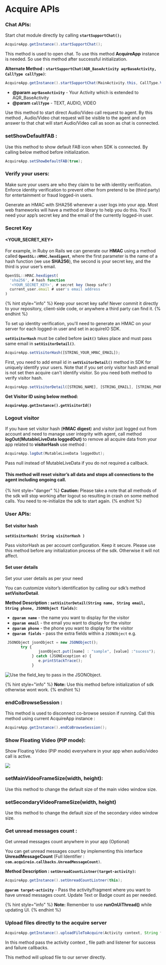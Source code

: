 # Acquire APIs

### Chat APIs:

Start chat module directly by calling **`startSupportChat();`**

```java
AcquireApp.getInstance().startSupportChat();
```

This method is used to open chat. To use this method **AcquireApp** instance is needed. So use this method after successful initialization.

**Alternate Method :** **`startSupportChat(AQR_BaseActivity aqrBaseActivity, CallType callType)`**:

```java
AcquireApp.getInstance().startSupportChat(MainActivity.this, CallType.VIDEO);
```

* **@param** **`aqrBaseActivity`** - Your Activity which is extended to AQR\_BaseActivity
* **@param** **`callType`** - TEXT, AUDIO, VIDEO

Use this method to start direct Audio/Video call request to agent. By this method , Audio/Video chat request will be visible to the agent and on answer to that chat will start Audio/Video call as soon as chat is connected.

### **setShowDefaultFAB :**

Use this method to show default FAB icon when SDK is connected. By calling below method before initialization. 

```java
AcquireApp.setShowDefaultFAB(true);
```

### Verify your users:

Make sure your users are who they claim to be with identity verification. Enforce identity verification to prevent other from pretend to be \(third party\) for entertainment or fraud logged-in users.

Generate an HMAC with SHA256 whenever a user logs into your app. Most web frameworks will have a method or library to help you do this. You'll need your app’s secret key and the email of the currently logged-in user.

### **Secret Key**

#### &lt;YOUR\_SECRET\_KEY&gt;

For example, in Ruby on Rails we can generate our **HMAC** using a method called **`OpenSSL::HMAC.hexdigest`**, where the first parameter is the name of a hash function \(we use **SHA256**\), the second is your secret key, and the third is your user’s email.

```javascript
OpenSSL::HMAC.hexdigest(
  'sha256', # hash function
  '<YOUR_SECRET_KEY>', # secret key (keep safe!)
  current_user.email # user's email address
)
```

{% hint style="info" %}
 Keep your secret key safe! Never commit it directly to your repository, client-side code, or anywhere a third party can find it.
{% endhint %}

To set up identity verification, you'll need to generate an HMAC on your server for each logged-in user and set in acquireIO SDK.

**`setVisitorHash`** must be called before **`init()`** takes place and must pass same email in **`setVisitorDetail()`**.

```javascript
AcquireApp.setVisitorHash([STRING_YOUR_HMAC_EMAIL]);
```

 First, you need to add email id in **`setVisitorDetail()`** method in SDK for uniquely identify your users. Note that if you set only visitor hash and email is not set then acquire can't identify visitor. So you need both method to verify visitor hash.

```javascript
AcquireApp.setVisitorDetail([STRING_NAME], [STRING_EMAIL], [STRING_PHONE_NUMBER], [STRING_DEPARTMENT]);
```

**Get Visitor ID using below method:**

**`AcquireApp.getInstance().getVisitorId()`**

### **Logout visitor**

If you have set visitor hash \(**HMAC digest**\) and visitor just logged out from account and need to manage user integrity with agent, call method **logOut\(**MutableLiveData loggedOut**\)** to remove all acquire data from your app related to **visitorHash** use method :

```java
AcquireApp.logOut(MutableLiveData loggedOut);
```

Pass null instead of MutableLiveData if you do not required a callback.

#### This method will reset visitor’s all data and stops all connections to the agent including ongoing call.

{% hint style="danger" %}
**Caution:** Please take a note that all methods of the sdk will stop working after logout so resulting in crash on some method calls. You need to re-initialize the sdk to start again.
{% endhint %}

### User APIs:

#### Set visitor hash

**`setVisitorHash( String visitorHash )`**

Pass visitorHash as per account configuration. Keep it secure. Please use this method before any initialization process of the sdk. Otherwise it will not affect.

#### Set user details

Set your user details as per your need 

You can customize visitor’s identification by calling our sdk’s method **setVisitorDetail**.

**Method Description : `setVisitorDetail(String name, String email, String phone, JSONObject fields)`:**

* **`@param name`** - the name you want to display for the visitor
* **`@param email`** - the email you want to display for the visitor
* **`@param phone`**  - the phone you want to display for the visitor
* **`@param fields`**  - pass the extra fields within a `JSONObject` e.g.

```javascript
 JSONObject jsonObject = new JSONObject();
       try {
               jsonObject.put([name] : "sample", [value] :"sucess");
            } catch (JSONException e) {
               e.printStackTrace();
            }
```

![Use the field\_key to pass in the JSONObject.](../.gitbook/assets/image%20%284%29.png)

{% hint style="info" %}
**Note:** Use this method before initialization of sdk otherwise wont work.
{% endhint %}

###  **endCoBrowseSession :**

This method is used to disconnect co-browse session if running. Call this method using current AcquireApp instance :

```java
AcquireApp.getInstance().endCoBrowseSession();
```

### Show Floating Video \(PIP mode\):

Show Floating Video \(PIP mode\) everywhere in your app when audio/video call is active.

![](../.gitbook/assets/api-explore.jpg)

### setMainVideoFrameSize\(width, height\):

Use this method to change the default size of the main video window size.

### setSecondaryVideoFrameSize\(width, height\)

Use this method to change the default size of the secondary video window size.

### Get unread messages count : <a id="get-unread-messages-count"></a>

Get unread messages count anywhere in your app \(Optional\)

You can get unread messages count by implementing this interface **UnreadMessageCount** \(Full Identifier : **`com.acquireio.callbacks.UnreadMessageCount`**`)`.

**Method Description : `setUnreadCountListner(target-activity)`:**

```java
AcquireApp.getInstance().setUnreadCountListner(this);
```

**`@param target-activity`** - Pass the activity/fragment where you want to have unread messages count. Update Text or Badge count as per needed.

{% hint style="info" %}
**Note:** Remember to use **runOnUiThread\(\)** while updating UI.
{% endhint %}

### Upload files directly to the acquire server <a id="upload-files-directly-to-the-acquire-server"></a>

```java
AcquireApp.getInstance().uploadFileToAcquire(Activity context, String filePath, UploadFileListener uploadFileListener);
```

In this method pass the activity context , file path and listener for success and failure callbacks.

This method will upload file to our server directly.



